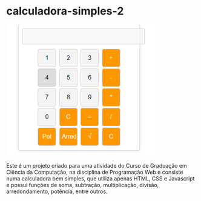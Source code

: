 # calculadora-simples-2

<img src="capturadetela.PNG">

Este é um projeto criado para uma atividade do Curso de Graduação em Ciência da Computação, na disciplina de Programação Web e consiste numa calculadora bem simples, que utiliza apenas HTML, CSS e Javascript e possui funções de soma, subtração, multiplicação, divisão, arredondamento, potência, entre outros. 
